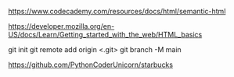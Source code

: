 https://www.codecademy.com/resources/docs/html/semantic-html

https://developer.mozilla.org/en-US/docs/Learn/Getting_started_with_the_web/HTML_basics

git init
git remote add origin <.git>
git branch -M main


https://github.com/PythonCoderUnicorn/starbucks
